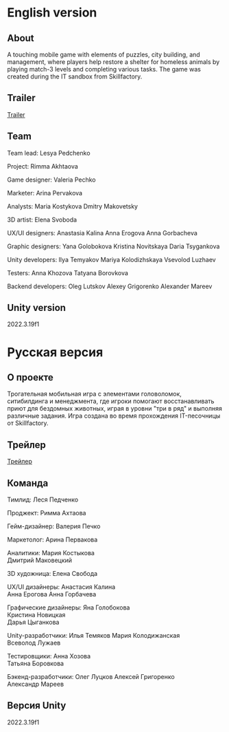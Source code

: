 # English version
## About 
A touching mobile game with elements of puzzles, city building, and management, where players help restore a shelter for homeless animals by playing match-3 levels and completing various tasks. 
The game was created during the IT sandbox from Skillfactory.

## Trailer
[Trailer](https://drive.google.com/drive/folders/1tA4wPlI2C5jl6uu3jqNVHL0-f65DbfyO?usp=sharing)

## Team
Team lead:
Lesya Pedchenko

Project:
Rimma Akhtaova

Game designer:
Valeria Pechko

Marketer:
Arina Pervakova

Analysts:
Maria Kostykova
Dmitry Makovetsky

3D artist:
Elena Svoboda

UX/UI designers:
Anastasia Kalina
Anna Erogova
Anna Gorbacheva

Graphic designers:
Yana Golobokova
Kristina Novitskaya
Daria Tsygankova

Unity developers:
Ilya Temyakov
Mariya Kolodizhskaya
Vsevolod Luzhaev

Testers:
Anna Khozova
Tatyana Borovkova

Backend developers:
Oleg Lutskov
Alexey Grigorenko
Alexander Mareev

## Unity version
2022.3.19f1

# Русская версия
## О проекте
Трогательная мобильная игра с элементами головоломок, ситибилдинга и менеджмента, где игроки помогают восстанавливать приют для бездомных животных, играя в уровни "три в ряд" и выполняя различные задания. 
Игра создана во время прохождения IT-песочницы от Skillfactory.

## Трейлер
[Трейлер](https://drive.google.com/drive/folders/1tA4wPlI2C5jl6uu3jqNVHL0-f65DbfyO?usp=sharing)

## Команда
Тимлид:
Леся Педченко  

Проджект:
Римма Ахтаова  

Гейм-дизайнер:
Валерия Печко

Маркетолог:
Арина Первакова  

Аналитики:
Мария Костыкова  
Дмитрий Маковецкий 

3D художница:
Елена Свобода  

UX/UI дизайнеры:
Анастасия Калина  
Анна Ерогова 
Анна Горбачева  

Графические дизайнеры:
Яна Голобокова  
Кристина Новицкая  
Дарья Цыганкова  

Unity-разработчики:
Илья Темяков
Мария Колодижанская  
Всеволод Лужаев 

Тестировщики:
Анна Хозова  
Татьяна Боровкова  

Бэкенд-разработчики:
Олег Луцков
Алексей Григоренко  
Александр Мареев  

## Версия Unity
2022.3.19f1
